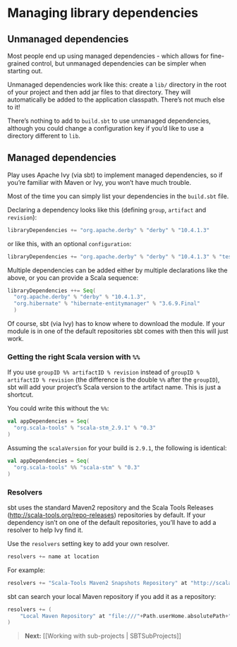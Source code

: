 # Managing library dependencies

## Unmanaged dependencies

Most people end up using managed dependencies - which allows for fine-grained control, but unmanaged dependencies can be simpler when starting out.

Unmanaged dependencies work like this: create a `lib/` directory in the root of your project and then add jar files to that directory. They will automatically be added to the application classpath. There’s not much else to it!

There’s nothing to add to `build.sbt` to use unmanaged dependencies, although you could change a configuration key if you’d like to use a directory different to `lib`.

## Managed dependencies

Play uses Apache Ivy (via sbt) to implement managed dependencies, so if you’re familiar with Maven or Ivy, you won’t have much trouble.

Most of the time you can simply list your dependencies in the `build.sbt` file. 

Declaring a dependency looks like this (defining `group`, `artifact` and `revision`):

```scala
libraryDependencies += "org.apache.derby" % "derby" % "10.4.1.3"
```

or like this, with an optional `configuration`:

```scala
libraryDependencies += "org.apache.derby" % "derby" % "10.4.1.3" % "test"
```

Multiple dependencies can be added either by multiple declarations like the above, or you can provide a Scala sequence:

```scala
libraryDependencies ++= Seq(
  "org.apache.derby" % "derby" % "10.4.1.3",
  "org.hibernate" % "hibernate-entitymanager" % "3.6.9.Final"
  )
```

Of course, sbt (via Ivy) has to know where to download the module. If your module is in one of the default repositories sbt comes with then this will just work.

### Getting the right Scala version with `%%`

If you use `groupID %% artifactID % revision` instead of `groupID % artifactID % revision` (the difference is the double `%%` after the `groupID`), sbt will add your project’s Scala version to the artifact name. This is just a shortcut. 

You could write this without the `%%`:

```scala
val appDependencies = Seq(
  "org.scala-tools" % "scala-stm_2.9.1" % "0.3"
)
```

Assuming the `scalaVersion` for your build is `2.9.1`, the following is identical:

```scala
val appDependencies = Seq(
  "org.scala-tools" %% "scala-stm" % "0.3"
)
```

### Resolvers

sbt uses the standard Maven2 repository and the Scala Tools Releases (<http://scala-tools.org/repo-releases>) repositories by default. If your dependency isn’t on one of the default repositories, you’ll have to add a resolver to help Ivy find it.

Use the `resolvers` setting key to add your own resolver.

```scala
resolvers += name at location
```

For example:

```scala
resolvers += "Scala-Tools Maven2 Snapshots Repository" at "http://scala-tools.org/repo-snapshots"
```

sbt can search your local Maven repository if you add it as a repository:

```scala
resolvers += (
    "Local Maven Repository" at "file:///"+Path.userHome.absolutePath+"/.m2/repository"
)
```


> **Next:** [[Working with sub-projects | SBTSubProjects]]
